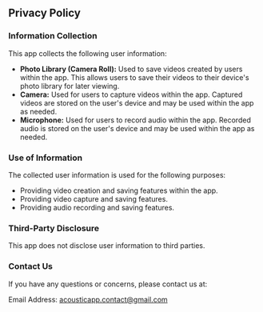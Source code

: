 ## Privacy Policy

### Information Collection

This app collects the following user information:

- **Photo Library (Camera Roll):** Used to save videos created by users within the app. This allows users to save their videos to their device's photo library for later viewing.
- **Camera:** Used for users to capture videos within the app. Captured videos are stored on the user's device and may be used within the app as needed.
- **Microphone:** Used for users to record audio within the app. Recorded audio is stored on the user's device and may be used within the app as needed.

### Use of Information

The collected user information is used for the following purposes:

- Providing video creation and saving features within the app.
- Providing video capture and saving features.
- Providing audio recording and saving features.

### Third-Party Disclosure

This app does not disclose user information to third parties.

### Contact Us

If you have any questions or concerns, please contact us at:

Email Address: acousticapp.contact@gmail.com
